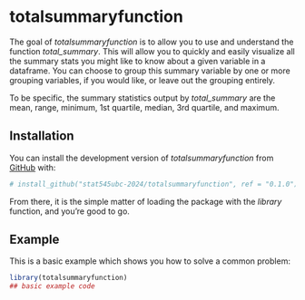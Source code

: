 
# totalsummaryfunction

The goal of *totalsummaryfunction* is to allow you to use and understand
the function *total_summary*. This will allow you to quickly and easily
visualize all the summary stats you might like to know about a given
variable in a dataframe. You can choose to group this summary variable
by one or more grouping variables, if you would like, or leave out the
grouping entirely.

To be specific, the summary statistics output by *total_summary* are the
mean, range, minimum, 1st quartile, median, 3rd quartile, and maximum.

## Installation

You can install the development version of *totalsummaryfunction* from
[GitHub](https://github.com/) with:

``` r
# install_github("stat545ubc-2024/totalsummaryfunction", ref = "0.1.0")
```

From there, it is the simple matter of loading the package with the
*library* function, and you’re good to go.

## Example

This is a basic example which shows you how to solve a common problem:

``` r
library(totalsummaryfunction)
## basic example code
```
